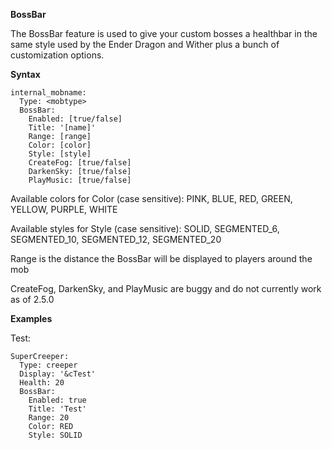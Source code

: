 **BossBar**

The BossBar feature is used to give your custom bosses a healthbar in the same style used by the Ender Dragon and Wither plus a bunch of customization options.

**Syntax**

```
internal_mobname:
  Type: <mobtype>
  BossBar:
    Enabled: [true/false]
    Title: '[name]'
    Range: [range]
    Color: [color]
    Style: [style]
    CreateFog: [true/false]
    DarkenSky: [true/false]
    PlayMusic: [true/false]
```

Available colors for Color (case sensitive): PINK, BLUE, RED, GREEN, YELLOW, PURPLE, WHITE

Available styles for Style (case sensitive): SOLID, SEGMENTED_6, SEGMENTED_10, SEGMENTED_12, SEGMENTED_20

Range is the distance the BossBar will be displayed to players around the mob

CreateFog, DarkenSky, and PlayMusic are buggy and do not currently work as of 2.5.0

**Examples**

Test:

```
SuperCreeper:
  Type: creeper
  Display: '&cTest'
  Health: 20
  BossBar:
    Enabled: true
    Title: 'Test'
    Range: 20
    Color: RED
    Style: SOLID
```